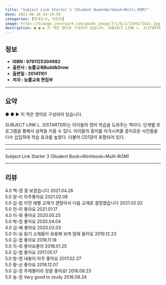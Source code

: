 ```yaml
---
title: "Subject Link Starter 3 (Student Book+Workbook+Multi-ROM)"
date: 2021-06-10 14:19:58
categories: [외국도서, 어린이]
image: https://bimage.interpark.com/goods_image/7/1/6/2/230417162s.jpg
description: ● ● ▶ 이 책은 영어로 구성되어 있습니다. SUBJECT LINK L. 3(STARTER)는 아이들의 영어 학습을 도와주는 책이다. 단계별 프로그램을 통해서 실력을 키울 수 있다. 아이들의 흥미를 자극시켜줄 흥미로운 사진들을 다수 삽입하여 학습 효과를 높였다. 더불어 CD1장이
---
```


## **정보**

- **ISBN : 9791125304982**
- **출판사 : 능률교육Build&Grow**
- **출판일 : 20141101**
- **저자 : 능률교육 편집부**

------



## **요약**

●  ●  ▶ 이 책은 영어로 구성되어 있습니다.

SUBJECT LINK L. 3(STARTER)는 아이들의 영어 학습을 도와주는 책이다. 단계별 프로그램을 통해서 실력을 키울 수 있다. 아이들의 흥미를 자극시켜줄 흥미로운 사진들을 다수 삽입하여 학습 효과를 높였다. 더불어 CD1장이 포함되어 있다.

------



------


Subject Link Starter 3 (Student Book+Workbook+Multi-ROM) 

------


## **리뷰** 

4.0 백-영 잘 보겠습니다 2021.04.28 <br/>5.0 양-리 아주좋아요  2021.02.08 <br/>5.0 김-림 이전 레벨 교재가 괜찮아서 다음 교재로 결정했습니다 2021.02.02 <br/>5.0 전-이 좋아요 2021.01.17 <br/>4.0 이-화 좋아요 2020.05.25 <br/>5.0 박-정 좋아요 2020.04.04 <br/>4.0 김-혜 좋아요 2020.02.03 <br/>5.0 이-실 읽기 소재들이 유용해 보여 맘에 들어요 2019.12.23 <br/>5.0 김-엽 좋아요 2018.11.19 <br/>5.0 지-희 좋아요좋아 2018.01.25 <br/>5.0 김-범 좋아요 2017.05.17 <br/>5.0 방-영 내용이 아주 좋아요 2017.02.27 <br/>5.0 황-선 좋아요 2016.12.07 <br/>5.0 김-정 주제별이라 정말 좋아요! 2016.09.23 <br/>5.0 송-정 Very good to study  2016.08.24 <br/>